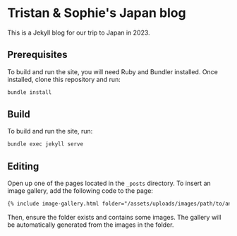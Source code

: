 # Tristan & Sophie's Japan blog
This is a Jekyll blog for our trip to Japan in 2023.

## Prerequisites
To build and run the site, you will need Ruby and Bundler installed. Once installed, 
clone this repository and run:
```bash
bundle install
```

## Build
To build and run the site, run:
```bash
bundle exec jekyll serve
```

## Editing
Open up one of the pages located in the `_posts` directory. To insert an image 
gallery, add the following code to the page:
```html
{% include image-gallery.html folder="/assets/uploads/images/path/to/an/image/folder" %}
```
Then, ensure the folder exists and contains some images. The gallery will be 
automatically generated from the images in the folder.
